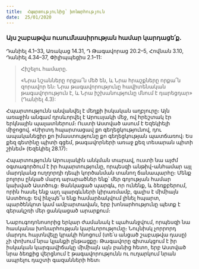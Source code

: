 ```yaml
---
title:  Հպարտությունից՝ խոնարհություն
date:  25/01/2020
---
```


### Այս շաբաթվա ուսումնասիրության համար կարդացե՛ք.
Դանիել 4.1–33, Առակաց 14.31, Դ Թագավորաց 20.2–5, Հովնան 3.10, Դանիել 4.34–37, Փիլիպպեցիս 2.1–11:

> <p>Հիշելու համարը.<p>
> «Նրա նշանները որքա՜ն մեծ են, և Նրա հրաշքները որքա՜ն զորավոր են։ Նրա թագավորությունը հավիտենական թագավորություն է, և Նրա իշխանությունը մնում է դարեցդար» (Դանիել 4.3):

Հպարտությունն անվանվել է մեղքի իսկական աղբյուրը։ Այն առաջին անգամ դրսևորվել է Արուսյակի մեջ, ով հրեշտակ էր երկնային պալատներում։ Ուստի Աստված ասում է Եզեկիելի միջոցով. «Սիրտդ հպարտացավ քո գեղեցկությունով, դու ապականեցիր քո իմաստությունը քո գեղեցկության պատճառով։ Ես քեզ գետինը պիտի գցեմ, թագավորների առաջ քեզ տեսարան պիտի շինեմ» (Եզեկիել 28.17)։

Հպարտությունն Արուսյակին անկման տարավ, ուստի նա այժմ օգտագործում է իր հպարտությունը, որպեսզի անթիվ-անհամար այլ մարդկանց ուղղորդի դեպի կործանման տանող ճանապարհը։ Մենք բոլորս ընկած մարդ արարածներ ենք՝ մեր գոյության համար կախված Աստծուց։ Ցանկացած պարգև, որ ունենք, և ձեռքբերում, որին հասել ենք այդ պարգևների կիրառմամբ, գալիս է միմիայն Աստծուց։ Եվ ինչպե՞ս ենք համարձակվում լինել հպարտ, պարծենկոտ կամ ամբարտավան, երբ խոնարհությունը պետք է գերակշռի մեր ցանկացած արարքում։

Նաբուգոդոնոսորից երկար ժամանակ է պահանջվում, որպեսզի նա հասկանա խոնարհության կարևորությունը։ Նույնիսկ չորրորդ մարդու հայտնվելը կրակի հնոցում (տե՛ս անցած շաբաթվա դասը) չի փոխում նրա կյանքի ընթացքը։ Թագավորը գիտակցում է իր իսկական կարգավիճակը միմիայն այն բանից հետո, երբ Աստված նրա ձեռքից վերցնում է թագավորությունն ու ուղարկում նրան ապրելու դաշտի գազանների հետ։